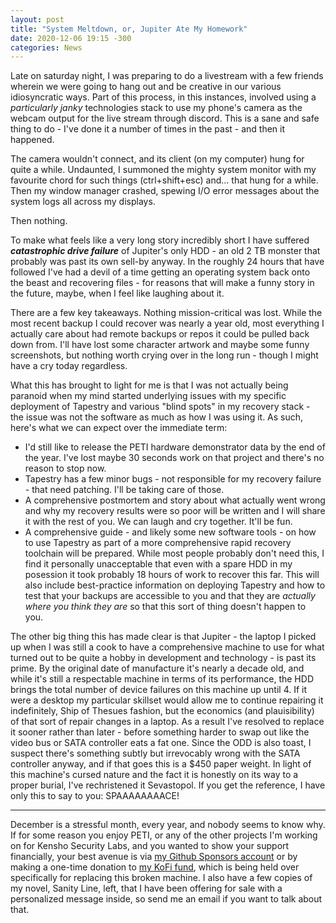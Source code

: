 ```yaml
---
layout: post
title: "System Meltdown, or, Jupiter Ate My Homework"
date: 2020-12-06 19:15 -300
categories: News
---
```


Late on saturday night, I was preparing to do a livestream with a few friends wherein we were going to hang out and be creative in our various idiosyncratic ways. Part of this process, in this instances, involved using a *particularly janky* technologies stack to use my phone's camera as the webcam output for the live stream through discord. This is a sane and safe thing to do - I've done it a number of times in the past - and then it happened.

The camera wouldn't connect, and its client (on my computer) hung for quite a while. Undaunted, I summoned the mighty system monitor with my favourite chord for such things (ctrl+shift+esc) and... that hung for a while. Then my window manager crashed, spewing I/O error messages about the system logs all across my displays.

Then nothing.

To make what feels like a very long story incredibly short I have suffered ***catastrophic drive failure*** of Jupiter's only HDD - an old 2 TB monster that probably was past its own sell-by anyway. In the roughly 24 hours that have followed I've had a devil of a time getting an operating system back onto the beast and recovering files - for reasons that will make a funny story in the future, maybe, when I feel like laughing about it.

There are a few key takeaways. Nothing mission-critical was lost. While the most recent backup I could recover was nearly a year old, most everything I actually care about had remote backups or repos it could be pulled back down from. I'll have lost some character artwork and maybe some funny screenshots, but nothing worth crying over in the long run - though I might have a cry today regardless.

What this has brought to light for me is that I was not actually being paranoid when my mind started underlying issues with my specific deployment of Tapestry and various "blind spots" in my recovery stack - the issue was not the software as much as how I was using it. As such, here's what we can expect over the immediate term:
- I'd still like to release the PETI hardware demonstrator data by the end of the year. I've lost maybe 30 seconds work on that project and there's no reason to stop now.
- Tapestry has a few minor bugs - not responsible for my recovery failure - that need patching. I'll be taking care of those.
- A comprehensive postmortem and story about what actually went wrong and why my recovery results were so poor will be written and I will share it with the rest of you. We can laugh and cry together. It'll be fun.
- A comprehensive guide - and likely some new software tools - on how to use Tapestry as part of a more comprehensive rapid recovery toolchain will be prepared. While most people probably don't need this, I find it personally unacceptable that even with a spare HDD in my posession it took probably 18 hours of work to recover this far. This will also include best-practice information on deploying Tapestry and how to test that your backups are accessible to you and that they are *actually where you think they are* so that this sort of thing doesn't happen to you.

The other big thing this has made clear is that Jupiter - the laptop I picked up when I was still a cook to have a comprehensive machine to use for what turned out to be quite a hobby in development and technology - is past its prime. By the original date of manufacture it's nearly a decade old, and while it's still a respectable machine in terms of its performance, the HDD brings the total number of device failures on this machine up until 4. If it were a desktop my particular skillset would allow me to continue repairing it indefinitely, Ship of Thesues fashion, but the economics (and plauisibility) of that sort of repair changes in a laptop. As a result I've resolved to replace it sooner rather than later - before something harder to swap out like the video bus or SATA controller eats a fat one. Since the ODD is also toast, I suspect there's something subtly but irrevocably wrong with the SATA controller anyway, and if that goes this is a $450 paper weight. In light of this machine's cursed nature and the fact it is honestly on its way to a proper burial, I've rechristened it Sevastopol. If you get the reference, I have only this to say to you: SPAAAAAAAACE!

---

December is a stressful month, every year, and nobody seems to know why. If for some reason you enjoy PETI, or any of the other projects I'm working on for Kensho Security Labs, and you wanted to show your support financially, your best avenue is via [my Github Sponsors account](https://github.com/sponsors/ZAdamMac) or by making a one-time donation to [my KoFi fund](https://ko-fi.com/KenshoSec), which is being held over specifically for replacing this broken machine. I also have a few copies of my novel, Sanity Line, left, that I have been offering for sale with a personalized message inside, so send me an email if you want to talk about that.